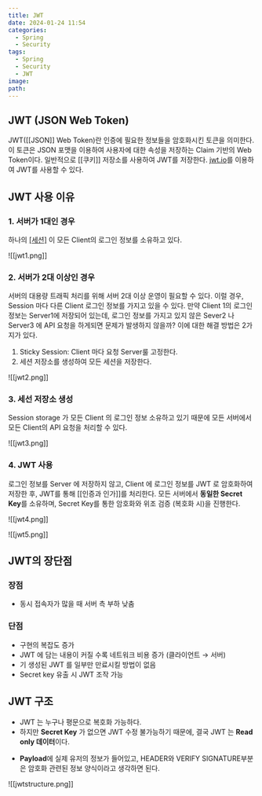 ```yaml
---
title: JWT
date: 2024-01-24 11:54
categories:
  - Spring
  - Security
tags:
  - Spring
  - Security
  - JWT
image: 
path:
---
```

## JWT (JSON Web Token)
JWT([[JSON]] Web Token)란 인증에 필요한 정보들을 암호화시킨 토큰을 의미한다.  이 토큰은 JSON 포맷을 이용하여 사용자에 대한 속성을 저장하는 Claim 기반의 Web Token이다. 일반적으로 [[쿠키]] 저장소를 사용하여 JWT를 저장한다. [jwt.io](https://jwt.io/)를 이용하여 JWT를 사용할 수 있다.

## JWT 사용 이유
### 1. 서버가 1대인 경우
하나의 [[세션]](Session) 이 모든 Client의 로그인 정보를 소유하고 있다.

![[jwt1.png]]

### 2. 서버가 2대 이상인 경우
서버의 대용량 트래픽 처리를 위해 서버 2대 이상 운영이 필요할 수 있다. 이럴 경우, Session 마다 다른 Client 로그인 정보를 가지고 있을 수 있다. 만약 Client 1의 로그인 정보는 Server1에 저장되어 있는데, 로그인 정보를 가지고 있지 않은 Sever2 나 Server3 에 API 요청을 하게되면 문제가 발생하지 않을까? 이에 대한 해결 방법은 2가지가 있다.

1. Sticky Session: Client 마다 요청 Server룰 고정한다.
2. 세션 저장소를 생성하여 모든 세션을 저장한다.

![[jwt2.png]]
### 3. 세선 저장소 생성
Session storage 가 모든 Client 의 로그인 정보 소유하고 있기 때문에 모든 서버에서 모든 Client의 API 요청을 처리할 수 있다.

![[jwt3.png]]
### 4. JWT 사용
로그인 정보를 Server 에 저장하지 않고, Client 에 로그인 정보를 JWT 로 암호화하여 저장한 후, JWT를 통해 [[인증과 인가]]를 처리한다. 모든 서버에서 **동일한 Secret Key**를 소유하며, Secret Key를 통한 암호화와 위조 검증 (복호화 시)을 진행한다.

![[jwt4.png]]

![[jwt5.png]]

## JWT의 장단점
### 장점
+ 동시 접속자가 많을 때 서버 측 부하 낮춤

### 단점
- 구현의 복잡도 증가
- JWT 에 담는 내용이 커질 수록 네트워크 비용 증가 (클라이언트 → 서버)
- 기 생성된 JWT 를 일부만 만료시킬 방법이 없음
- Secret key 유출 시 JWT 조작 가능


## JWT 구조
- JWT 는 누구나 평문으로 복호화 가능하다.
- 하지만 **Secret Key** 가 없으면 JWT 수정 불가능하기 때문에, 결국 JWT 는 **Read only 데이터**이다.
+ **Payload**에 실제 유저의 정보가 들어있고, HEADER와 VERIFY SIGNATURE부분은 암호화 관련된 정보 양식이라고 생각하면 된다.
 
![[jwtstructure.png]]